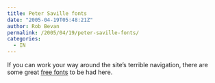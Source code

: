 ```yaml
---
title: Peter Saville fonts
date: "2005-04-19T05:48:21Z"
author: Rob Bevan
permalink: /2005/04/19/peter-saville-fonts/
categories:
  - IN
---
```

If you can work your way around the site&#8217;s terrible navigation, there are some great [free fonts][1] to be had here.

 [1]: http://www.btinternet.com/~comme6/saville/fonts.htm
